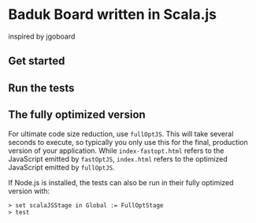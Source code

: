# Baduk Board  written in Scala.js

inspired by jgoboard

## Get started

## Run the tests

## The fully optimized version

For ultimate code size reduction, use `fullOptJS`. This will take several
seconds to execute, so typically you only use this for the final, production
version of your application. While `index-fastopt.html` refers to the
JavaScript emitted by `fastOptJS`, `index.html` refers to the optimized
JavaScript emitted by `fullOptJS`.

If Node.js is installed, the tests can also be run in their fully optimized
version with:

    > set scalaJSStage in Global := FullOptStage
    > test
